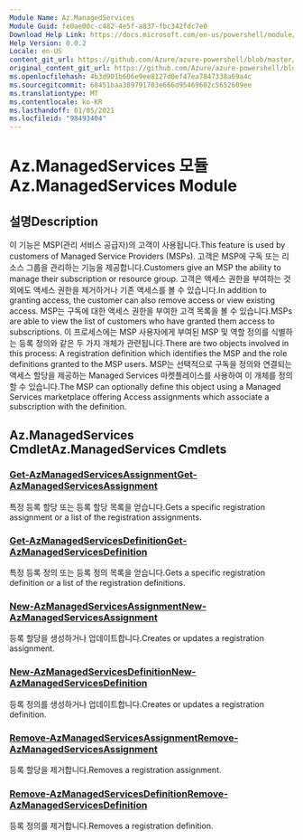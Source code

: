 ```yaml
---
Module Name: Az.ManagedServices
Module Guid: fe0ae00c-c482-4e5f-a837-fbc342fdc7e0
Download Help Link: https://docs.microsoft.com/en-us/powershell/module/az.managedservices
Help Version: 0.0.2
Locale: en-US
content_git_url: https://github.com/Azure/azure-powershell/blob/master/src/ManagedServices/ManagedServices/help/Az.ManagedServices.md
original_content_git_url: https://github.com/Azure/azure-powershell/blob/master/src/ManagedServices/ManagedServices/help/Az.ManagedServices.md
ms.openlocfilehash: 4b3d901b606e9ee8127d0ef47ea7847338a69a4c
ms.sourcegitcommit: 68451baa389791703e666d95469602c5652609ee
ms.translationtype: MT
ms.contentlocale: ko-KR
ms.lasthandoff: 01/05/2021
ms.locfileid: "98493404"
---
```

# <span data-ttu-id="79ba4-101">Az.ManagedServices 모듈</span><span class="sxs-lookup"><span data-stu-id="79ba4-101">Az.ManagedServices Module</span></span>
## <span data-ttu-id="79ba4-102">설명</span><span class="sxs-lookup"><span data-stu-id="79ba4-102">Description</span></span>
<span data-ttu-id="79ba4-103">이 기능은 MSP(관리 서비스 공급자)의 고객이 사용됩니다.</span><span class="sxs-lookup"><span data-stu-id="79ba4-103">This feature is used by customers of Managed Service Providers (MSPs).</span></span> <span data-ttu-id="79ba4-104">고객은 MSP에 구독 또는 리소스 그룹을 관리하는 기능을 제공합니다.</span><span class="sxs-lookup"><span data-stu-id="79ba4-104">Customers give an MSP the ability to manage their subscription or resource group.</span></span> <span data-ttu-id="79ba4-105">고객은 액세스 권한을 부여하는 것 외에도 액세스 권한을 제거하거나 기존 액세스를 볼 수 있습니다.</span><span class="sxs-lookup"><span data-stu-id="79ba4-105">In addition to granting access, the customer can also remove access or view existing access.</span></span> <span data-ttu-id="79ba4-106">MSP는 구독에 대한 액세스 권한을 부여한 고객 목록을 볼 수 있습니다.</span><span class="sxs-lookup"><span data-stu-id="79ba4-106">MSPs are able to view the list of customers who have granted them access to subscriptions.</span></span> <span data-ttu-id="79ba4-107">이 프로세스에는 MSP 사용자에게 부여된 MSP 및 역할 정의를 식별하는 등록 정의와 같은 두 가지 개체가 관련됩니다.</span><span class="sxs-lookup"><span data-stu-id="79ba4-107">There are two objects involved in this process: A registration definition which identifies the MSP and the role definitions granted to the MSP users.</span></span> <span data-ttu-id="79ba4-108">MSP는 선택적으로 구독을 정의와 연결되는 액세스 할당을 제공하는 Managed Services 마켓플레이스를 사용하여 이 개체를 정의할 수 있습니다.</span><span class="sxs-lookup"><span data-stu-id="79ba4-108">The MSP can optionally define this object using a Managed Services marketplace offering Access assignments which associate a subscription with the definition.</span></span>

## <span data-ttu-id="79ba4-109">Az.ManagedServices Cmdlet</span><span class="sxs-lookup"><span data-stu-id="79ba4-109">Az.ManagedServices Cmdlets</span></span>
### [<span data-ttu-id="79ba4-110">Get-AzManagedServicesAssignment</span><span class="sxs-lookup"><span data-stu-id="79ba4-110">Get-AzManagedServicesAssignment</span></span>](Get-AzManagedServicesAssignment.md)
<span data-ttu-id="79ba4-111">특정 등록 할당 또는 등록 할당 목록을 얻습니다.</span><span class="sxs-lookup"><span data-stu-id="79ba4-111">Gets a specific registration assignment or a list of the registration assignments.</span></span>

### [<span data-ttu-id="79ba4-112">Get-AzManagedServicesDefinition</span><span class="sxs-lookup"><span data-stu-id="79ba4-112">Get-AzManagedServicesDefinition</span></span>](Get-AzManagedServicesDefinition.md)
<span data-ttu-id="79ba4-113">특정 등록 정의 또는 등록 정의 목록을 얻습니다.</span><span class="sxs-lookup"><span data-stu-id="79ba4-113">Gets a specific registration definition or a list of the registration definitions.</span></span>

### [<span data-ttu-id="79ba4-114">New-AzManagedServicesAssignment</span><span class="sxs-lookup"><span data-stu-id="79ba4-114">New-AzManagedServicesAssignment</span></span>](New-AzManagedServicesAssignment.md)
<span data-ttu-id="79ba4-115">등록 할당을 생성하거나 업데이트합니다.</span><span class="sxs-lookup"><span data-stu-id="79ba4-115">Creates or updates a registration assignment.</span></span>

### [<span data-ttu-id="79ba4-116">New-AzManagedServicesDefinition</span><span class="sxs-lookup"><span data-stu-id="79ba4-116">New-AzManagedServicesDefinition</span></span>](New-AzManagedServicesDefinition.md)
<span data-ttu-id="79ba4-117">등록 정의를 생성하거나 업데이트합니다.</span><span class="sxs-lookup"><span data-stu-id="79ba4-117">Creates or updates a registration definition.</span></span>

### [<span data-ttu-id="79ba4-118">Remove-AzManagedServicesAssignment</span><span class="sxs-lookup"><span data-stu-id="79ba4-118">Remove-AzManagedServicesAssignment</span></span>](Remove-AzManagedServicesAssignment.md)
<span data-ttu-id="79ba4-119">등록 할당을 제거합니다.</span><span class="sxs-lookup"><span data-stu-id="79ba4-119">Removes a registration assignment.</span></span>

### [<span data-ttu-id="79ba4-120">Remove-AzManagedServicesDefinition</span><span class="sxs-lookup"><span data-stu-id="79ba4-120">Remove-AzManagedServicesDefinition</span></span>](Remove-AzManagedServicesDefinition.md)
<span data-ttu-id="79ba4-121">등록 정의를 제거합니다.</span><span class="sxs-lookup"><span data-stu-id="79ba4-121">Removes a registration definition.</span></span>
